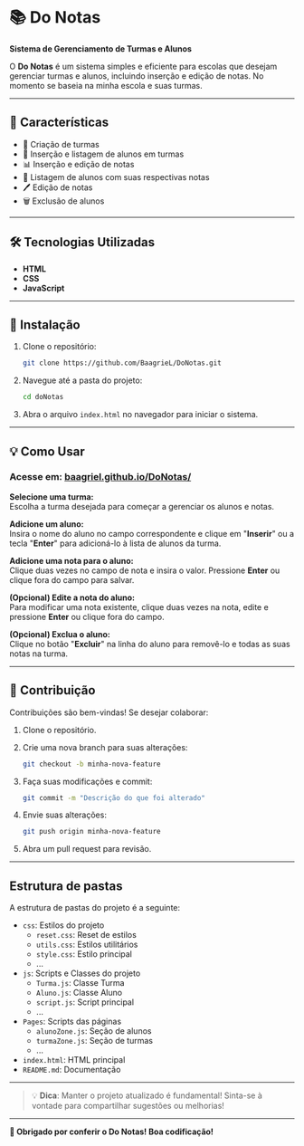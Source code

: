 # 📚 Do Notas

**Sistema de Gerenciamento de Turmas e Alunos**

O **Do Notas** é um sistema simples e eficiente para escolas que desejam gerenciar turmas e alunos, incluindo inserção e edição de notas. No momento se baseia na minha escola e suas turmas.

---

## 🎯 Características

- 🏫 Criação de turmas
- 👤 Inserção e listagem de alunos em turmas
- 📊 Inserção e edição de notas
- 📄 Listagem de alunos com suas respectivas notas
- 🖊️ Edição de notas
- 🗑️ Exclusão de alunos

---

## 🛠️ Tecnologias Utilizadas

- **HTML**
- **CSS**
- **JavaScript**

---

## 🚀 Instalação

1. Clone o repositório:
    ```bash
    git clone https://github.com/BaagrieL/DoNotas.git
    ```
2. Navegue até a pasta do projeto:
    ```bash
    cd doNotas
    ```
3. Abra o arquivo `index.html` no navegador para iniciar o sistema.

---

## 💡 Como Usar

### Acesse em: [baagriel.github.io/DoNotas/](https://baagriel.github.io/DoNotas/)

 **Selecione uma turma:**  
   Escolha a turma desejada para começar a gerenciar os alunos e notas.

**Adicione um aluno:**  
   Insira o nome do aluno no campo correspondente e clique em "**Inserir**" ou a tecla "**Enter**" para adicioná-lo à lista de alunos da turma.

**Adicione uma nota para o aluno:**  
   Clique duas vezes no campo de nota e insira o valor. Pressione **Enter** ou clique fora do campo para salvar.

 **(Opcional) Edite a nota do aluno:**  
   Para modificar uma nota existente, clique duas vezes na nota, edite e pressione **Enter** ou clique fora do campo.

**(Opcional) Exclua o aluno:**  
   Clique no botão "**Excluir**" na linha do aluno para removê-lo e todas as suas notas na turma.

---

## 🤝 Contribuição

Contribuições são bem-vindas! Se desejar colaborar:

1. Clone o repositório.

2. Crie uma nova branch para suas alterações:
    ```bash
    git checkout -b minha-nova-feature
    ```
3. Faça suas modificações e commit:
    ```bash
    git commit -m "Descrição do que foi alterado"
    ```
4. Envie suas alterações:
    ```bash
    git push origin minha-nova-feature
    ```
5. Abra um pull request para revisão.

---

## Estrutura de pastas

A estrutura de pastas do projeto é a seguinte:

- `css`: Estilos do projeto
  - `reset.css`: Reset de estilos
  - `utils.css`: Estilos utilitários
  - `style.css`: Estilo principal
  - ...
- `js`: Scripts e Classes do projeto
  - `Turma.js`: Classe Turma
  - `Aluno.js`: Classe Aluno
  - `script.js`: Script principal
  - ...
- `Pages`: Scripts das páginas
  - `alunoZone.js`: Seção de alunos
  - `turmaZone.js`: Seção de turmas
  - ...
- `index.html`: HTML principal
- `README.md`: Documentação


---

> 💡 **Dica**: Manter o projeto atualizado é fundamental! Sinta-se à vontade para compartilhar sugestões ou melhorias!

---

**🚀 Obrigado por conferir o Do Notas! Boa codificação!**

